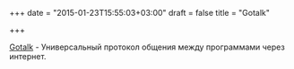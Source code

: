 +++
date = "2015-01-23T15:55:03+03:00"
draft = false
title = "Gotalk"

+++

<p><a href="http://rsms.me/2015/01/21/gotalk.html">Gotalk</a>&nbsp;- Универсальный протокол общения между программами через интернет.</p>

